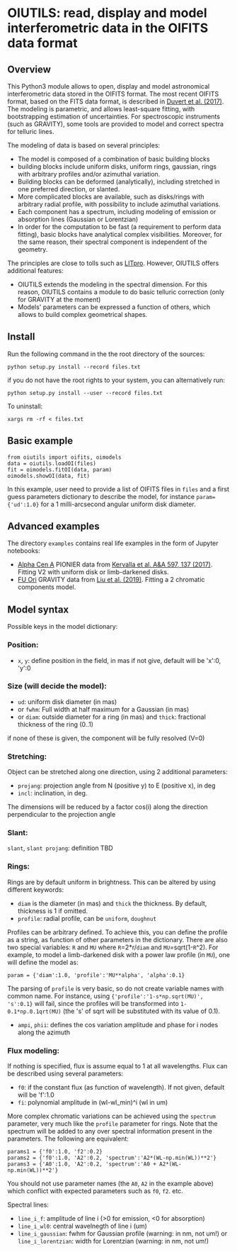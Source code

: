 # OIUTILS: read, display and model interferometric data in the OIFITS data format

## Overview

This Python3 module allows to open, display and model astronomical interferometric
data stored in the OIFITS format. The most recent OIFITS format, based on the FITS
data format, is described in [Duvert et al. (2017)](https://ui.adsabs.harvard.edu/abs/2017A%26A...597A...8D/abstract). The modeling is parametric, and allows least-square fitting, with bootstrapping estimation of uncertainties. For spectroscopic instruments (such as GRAVITY), some tools are provided to model and correct spectra for telluric lines.

The modeling of data is based on several principles:
- The model is composed of a combination of basic building blocks
- building blocks include uniform disks, uniform rings, gaussian, rings with arbitrary profiles and/or azimuthal variation.
- Building blocks can be deformed (analytically), including stretched in one preferred direction, or slanted.
- More complicated blocks are available, such as disks/rings with arbitrary radial profile, with possibility to include azimuthal variations.
- Each component has a spectrum, including modeling of emission or absorption lines (Gaussian or Lorentzian)
- In order for the computation to be fast (a requirement to perform data fitting), basic blocks have analytical complex visibilities. Moreover, for the same reason, their spectral component is independent of the geometry.

The principles are close to tolls such as [LITpro](https://www.jmmc.fr/english/tools/data-analysis/litpro). However, OIUTILS offers additional features:
- OIUTILS extends the modeling in the spectral dimension. For this reason, OIUTILS contains a module to do basic telluric correction (only for GRAVITY at the moment)
- Models' parameters can be expressed a function of others, which allows to build complex geometrical shapes.


## Install

Run the following command in the the root directory of the sources:
```
python setup.py install --record files.txt
```
if you do not have the root rights to your system, you can alternatively run:
```
python setup.py install --user --record files.txt
```
To uninstall:
```
xargs rm -rf < files.txt
```

## Basic example

```
from oiutils import oifits, oimodels
data = oiutils.loadOI(files)
fit = oimodels.fitOI(data, param)
oimodels.showOI(data, fit)
```
In this example, user need to provide a list of OIFITS files in `files` and a first guess parameters dictionary to describe the model, for instance `param={'ud':1.0}` for a 1 milli-arcsecond angular uniform disk diameter.

## Advanced examples

The directory `examples` contains real life examples in the form of Jupyter notebooks:
- [Alpha Cen A](https://github.com/amerand/OIUTILS/blob/master/examples/alphaCenA.ipynb) PIONIER data from [Kervalla et al. A&A 597, 137 (2017)](https://ui.adsabs.harvard.edu/abs/2017A%26A...597A.137K/abstract). Fitting V2 with uniform disk or limb-darkened disks.
- [FU Ori](https://github.com/amerand/OIUTILS/blob/master/examples/FUOri.ipynb) GRAVITY data from [Liu et al. (2019)](https://ui.adsabs.harvard.edu/abs/2019ApJ...884...97L/abstract). Fitting a 2 chromatic components model.


## Model syntax

Possible keys in the model dictionary:

### Position:
  - `x`, `y`: define position in the field, in mas
      if not give, default will be 'x':0, 'y':0

### Size (will decide the model):
  - `ud`: uniform disk diameter (in mas)
  - or `fwhm`: Full width at half maximum for a Gaussian (in mas)
  - or `diam`: outside diameter for a ring (in mas) and `thick`: fractional thickness of the ring (0..1)

if none of these is given, the component will be fully resolved (V=0)

### Stretching:
  Object can be stretched along one direction, using 2 additional parameters:
  - `projang`: projection angle from N (positive y) to E (positive x), in deg
  - `incl`: inclination, in deg.

The dimensions will be reduced by a factor cos(i) along the direction perpendicular to the projection angle

### Slant:
  `slant`, `slant projang`: definition TBD

### Rings:
  Rings are by default uniform in brightness. This can be altered by using
  different keywords:
- `diam` is the diameter (in mas) and `thick` the thickness. By default, thickness is 1 if omitted.
- `profile`: radial profile, can be `uniform`, `doughnut`

Profiles can be arbitrary defined. To achieve this, you can define the profile as a string, as function of other parameters in the dictionary. There are also two special variables: `R` and `MU` where `R`=2*r/`diam` and `MU`=sqrt(1-`R`^2). For example, to model a limb-darkened disk with a power law profile (in `MU`), one will define the model as:
```
param = {'diam':1.0, 'profile':'MU**alpha', 'alpha':0.1}
```
The parsing of `profile` is very basic, so do not create variable names with common name. For instance, using `{'profile':'1-s*np.sqrt(MU)', 's':0.1}` will fail, since the profiles will be transformed into `1-0.1*np.0.1qrt(MU)` (the 's' of sqrt will be substituted with its value of 0.1).

- `ampi`, `phii`: defines the cos variation amplitude and phase for i nodes along the azimuth

### Flux modeling:
If nothing is specified, flux is assume equal to 1 at all wavelengths. Flux can be described using several parameters:

- `f0`: if the constant flux (as function of wavelength). If not given, default will be 'f':1.0
- `fi`: polynomial amplitude in (wl-wl_min)^i (wl in um)

More complex chromatic variations can be achieved using the `spectrum` parameter, very much like the `profile` parameter for rings. Note that the spectrum will be added to any over spectral information present in the parameters. The following are equivalent:
```
params1 = {'f0':1.0, 'f2':0.2}
params2 = {'f0':1.0, 'A2':0.2, 'spectrum':'A2*(WL-np.min(WL))**2'}
params3 = {'A0':1.0, 'A2':0.2, 'spectrum':'A0 + A2*(WL-np.min(WL))**2'}
```
You should not use parameter names (the `A0`, `A2` in the example above) which conflict with expected parameters such as `f0`, `f2`. etc.

Spectral lines:
- `line_i_f`: amplitude of line i (>0 for emission, <0 for absorption)
- `line_i_wl0`: central wavelnegth of line i (um)
- `line_i_gaussian`: fwhm for Gaussian profile (warning: in nm, not um!)
   or `line_i_lorentzian`: width for Lorentzian (warning: in nm, not um!)

